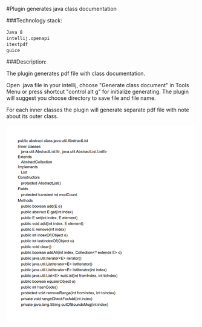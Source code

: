 #Plugin generates java class documentation

###Technology stack:
~~~
Java 8
intellij.openapi
itextpdf
guice
~~~
###Description:

The plugin generates pdf file with class documentation.

Open .java file in your intellij, choose "Generate class document" in Tools Menu or press shortcut "control alt g" for initialize generating.
The plugin will suggest you choose directory to save file and file name. 

For each inner classes the plugin will generate separate pdf file with note about its outer class.

![](screenshots/java.util.AbstractList.png?raw=true "java.util.AbstractList")

